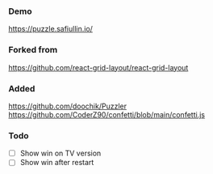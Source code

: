 ### Demo
https://puzzle.safiullin.io/

### Forked from
https://github.com/react-grid-layout/react-grid-layout

### Added
https://github.com/doochik/Puzzler
https://github.com/CoderZ90/confetti/blob/main/confetti.js

### Todo
 - [ ] Show win on TV version
 - [ ] Show win after restart

